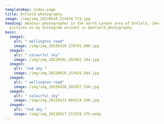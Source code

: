 ```yaml
---
templateKey: index-page
title: Enfield photography
image: /img/img_20220620_214924_711.jpg
heading: Amateur photographer in the north London area of Enfield, check out my
  pictures on my Instagram account => @enfield_photography
main:
  image1:
    alt: " wellington road"
    image: /img/img_20220329_235741_680.jpg
  image2:
    alt: " colourful sky"
    image: /img/img_20220502_202902_184.jpg
  image3:
    alt: "red sky "
    image: /img/img_20220620_214925_564.jpg
  image4:
    alt: " wellington road"
    image: /img/img_20220420_202057_530.jpg
  image5:
    alt: " colourful sky"
    image: /img/img_20220423_004124_598.jpg
  image6:
    alt: "red sky "
    image: /img/img_20210917_212320_376.webp
---
```

